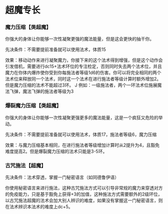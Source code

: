 # 超魔专长
### 魔力压缩【类超魔】

你强大的身体让你能够一次性凝聚更强的魔法能量，但是这会更快的抽干你。

先决条件：不需要提前准备就可以使用法术，体质15

效果：移动动作来进行凝聚魔力，你接下来的这个法术得到增强，但是这个动作会引发借机，需要进行dc15+法术环位的专注检定，否则同时失去两个法术位，并且魔力在你体内爆炸使你受到你每施法者等级1d6的伤害。你可以将完全相同的两个法术位来释放同一个法术，同时这一个法术在进行施法者等级计算时额外增加2。但是魔力压缩的法术不能超过3环。
J
例如：一级施法者，两个一环法术位施展魔法飞弹，魔法飞弹的施法者等级为3

### 爆裂魔力压缩【类超魔】

你强大的身体让你能够一次性凝聚更强更多的魔法能量，这是一个疯狂又危险的举动。

先决条件：不需要提前准备就可以使用法术，体质17，施法者等级6，魔力压缩

效果：与魔力压缩基本相同，在进行施法者等级增加计算时从2提升为4，且豁免难度提高2。但是爆裂魔力压缩的法术只能是3-5环。

### 古咒施法【超魔】

先决条件：法术穿透，掌握一门秘密语言（如同德鲁伊语）

你使用秘密语言来进行施法，这种古咒施法方式可以引导非常规的魔力来穿透对方的免疫能力，只是基于豁免上获得+3的加值，这种施法方式需要额外的2级环位，以古咒施法超魔的法术会加大别人辨识的难度，如果没有掌握这一门秘密语言，则在法术辨识本法术的难度上dc+5。
